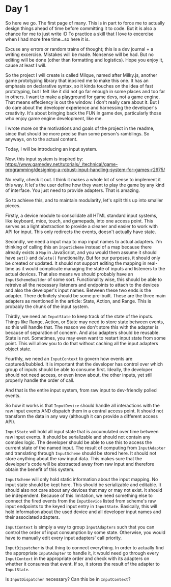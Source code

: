 # Day 1
So here we go. The first page of many. This is in part to force me to
actually design things ahead of time before committing it to code. But 
it is also a chance for me to just write :D To practice a skill that I
love to excercise when I had more free time...so here it is.

Excuse any errors or random trains of thought; this is a dev journal +
a writing excercise. Mistakes will be made. Nonsense will be had. But
no editing will be done (other than formatting and logistics). Hope you
enjoy it, cause at least I will.

So the project I will create is called Milque, named after Milky.js,
another game prototyping library that inpsired me to make this one. It
has an emphasis on declarative syntax, so it kinda touches on the idea
of fast prototyping, but I felt like it did not go far enough in some
places and too far in others. I want to make a playground for game devs,
not a game engine. That means effeciency is out the window. I don't really
care about it. But I do care about the developer experience and harnessing
the developer's creativity. It's about bringing back the FUN in game dev,
particularly those who enjoy game engine development, like me.

I wrote more on the motivations and goals of the project in the readme, since
that should be more precise than some person's ramblings. So anyways, on
to the actual content.

Today, I will be introducing an input system.

Now, this input system is inspired by:
https://www.gamedev.net/tutorials/_/technical/game-programming/designing-a-robust-input-handling-system-for-games-r2975/

No really, check it out. I think it makes a whole lot of sense to implement
it this way. It let's the user define how they want to play the game by any
kind of interface. You just need to provide adapters. That is amazing.

So to achieve this, and to maintain modularity, let's split this up into
smaller pieces.

Firstly, a device module to consolidate all HTML standard input systems,
like keyboard, mice, touch, and gamepads, into one access point. This
serves as a light abstraction to provide a cleaner and easier to work with
API for input. This only redirects the events, doesn't actually have state.

Secondly, we need a input map to map input names to actual adapters. I'm
thinking of calling this an `InputScheme` instead of a map because there
already exists a `Map` in JavaScript, and you would them assume it should
have `set()` and `delete()` functionality. But for our purposes, it should
only be created or updated. It should not support editing the mapping in
real-time as it would complicate managing the state of inputs and listeners
to the actual devices. That also means we should probably have an
`InputSchemeBuilder` of some sort. Functionality wise, this should be able
to retreive all the necessary listeners and endpoints to attach to the devices
and also the developer's input names. Between these two ends is the adapter.
There definitely should be some pre-built. These are the three main adapters
as mentioned in the article: State, Action, and Range. This is probably the
chunk of the input system.

Thirdly, we need an `InputState` to keep track of the state of the inputs. Things
like Range, Action, or State may need to store state between events, so this
will handle that. The reason we don't store this with the adapter is because
of separation of concern. And also adapters should be reusable. State is not.
Sometimes, you may even want to restart input state from some point. This will
allow you to do that without caching all the input adapters object state.

Fourthly, we need an `InputContext` to govern how events are captured/bubbled.
It is important that the developer has control over which group of inputs
should be able to consume first. Ideally, the developer should not need
access, or even know about, the other inputs, yet still properly handle
the order of call.

And that is the entire input system, from raw input to dev-friendly polled events.

So how it works is that `InputDevice` should handle all interactions with the
raw input events AND dispatch them in a central access point. It should not
transform the data in any way (although it can provide a different access API).

`InputState` will hold all input state that is accumulated over time between raw
input events. It should be serializable and should not contain any complex logic.
The developer should be able to use this to access the current state of the named
input. The result of computing from `InputAdapter` and translating through
`InputScheme` should be stored here. It should not store anything about the raw
input data. This makes sure that the developer's code will be abstracted away from
raw input and therefore obtain the benefit of this system.

`InputScheme` will only hold static information about the input mapping. No input
state should be kept here. This should be serializable and editable. It should
also not care about any devices that may or may not exist. It should be independent.
Because of this limitation, we need something else to connect the fired events
from the `InputDevice` listed from scheme's raw input endpoints to the keyed
input entry in `InputState`. Basically, this will hold information about the used
device and all developer input names and their associated adapters.

`InputContext` is simply a way to group `InputAdapters` such that you can control the
order of input consumption by some state. Otherwise, you would have to manually edit
every input adapters' call priority.

`InputDispatcher` is that thing to connect everything. In order to actually find
the appropriate `InputAdapter` to handle it, it would need go through every
`InputContext` in the appropriate order and check with its adapters on whether
it consumes that event. If so, it stores the result of the adapter to `InputState`.

Is `InputDispatcher` necessary? Can this be in `InputContext`?
